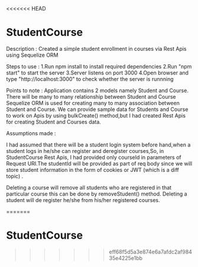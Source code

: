 <<<<<<< HEAD
# StudentCourse

Description : Created a simple student enrollment in courses via Rest Apis using Sequelize ORM

Steps to use : 
1.Run npm install to install required dependencies
2.Run "npm start" to start the server
3.Server listens on port 3000
4.Open browser and type "http://localhost:3000" to check whether the server is runnning

Points to note :
Application contains 2 models namely Student and Course.
There will be many to many relationship between Student and Course
Sequelize ORM is used for creating many to many association between Student and Course.
We can provide sample data for Students and Course to work on Apis by using bulkCreate() method,but I had created Rest Apis for creating Student and Courses data.

Assumptions made :

I had assumed that there will be a student login system before hand,when a student logs in he/she can register and deregister courses,So, in StudentCourse Rest Apis,
I had provided only courseId in parameters of Request URI.The studentId will be provided as part of req body since we will store student information in the form of cookies or
JWT (which is a diff topic) .


Deleting a course will remove all students who are registered in that particular course this can be done by removeStudent() method.
Deleting a student will de register he/she from his/her registered courses.

=======
# StudentCourse
>>>>>>> eff68f5d5a3e874e6a7afdc2af98435e4225e1bb
